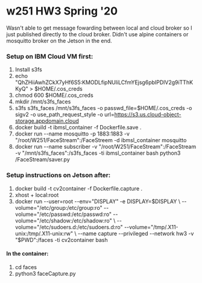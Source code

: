 # w251 HW3 Spring '20

Wasn't able to get message fowarding between local and cloud broker so I just published directly to the cloud broker. Didn't use alpine containers or mosquitto broker on the Jetson in the end. 

### Setup on IBM Cloud VM first: 

1. Install s3fs
2. echo "QhZHiiAwhZCkX7yHf6S5:KMODLfipNUIiLCfmYEjsg6pbIPDlV2g9iTThKKyQ" > $HOME/.cos_creds
3. chmod 600 $HOME/.cos_creds
4. mkdir /mnt/s3fs_faces
5. s3fs s3fs_faces /mnt/s3fs_faces -o passwd_file=$HOME/.cos_creds -o sigv2 -o use_path_request_style -o url=https://s3.us.cloud-object-storage.appdomain.cloud
6. docker build -t ibmsl_container -f Dockerfile.save .
7. docker run --name mosquitto -p 1883:1883 -v "/root/W251/FaceStream":/FaceStreem -d ibmsl_container mosquitto
8. docker run --name subscriber -v "/root/W251/FaceStream":/FaceStream -v "/mnt/s3fs_faces":/s3fs_faces -ti ibmsl_container bash
python3 /FaceStream/saver.py

### Setup instructions on Jetson after: 

1. docker build -t cv2container -f Dockerfile.capture .
2. xhost + local:root
3. docker run --user=root --env="DISPLAY" -e DISPLAY=$DISPLAY \
--volume="/etc/group:/etc/group:ro" --volume="/etc/passwd:/etc/passwd:ro" --volume="/etc/shadow:/etc/shadow:ro" \
--volume="/etc/sudoers.d:/etc/sudoers.d:ro" --volume="/tmp/.X11-unix:/tmp/.X11-unix:rw" \
--name capture --privileged --network hw3 -v "$PWD":/faces -ti cv2container bash

#### In the container: 
1. cd faces
2. python3 faceCapture.py
